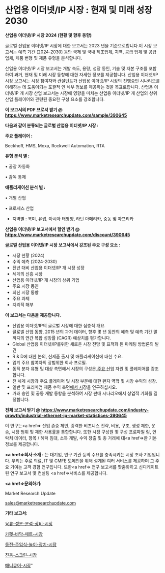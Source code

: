 # 산업용 이더넷/IP 시장 : 현재 및 미래 성장 2030

<strong>산업용 이더넷/IP 시장 2024 (현황 및 향후 동향)</strong>

글로벌 산업용 이더넷/IP 시장에 대한 보고서는 2023 년을 기준으로합니다.이 시장 보고서는 예측 기간 (2024-2030) 동안 국제 및 국내 제조업체, 지역, 공급 업체 및 공급 업체, 제품 변형 및 제품 유형을 분석합니다.

산업용 이더넷/IP 시장 보고서는 개발 속도, 용량, 성장 동인, 기술 및 자본 구조를 포함하여 과거, 현재 및 미래 시장 동향에 대한 자세한 정보를 제공합니다. 산업용 이더넷/IP 시장 보고서는 시장 참여자와 컨설턴트가 산업용 이더넷/IP 시장의 진행중인 시나리오를 이해하는 데 도움이되는 포괄적 인 세부 정보를 제공하는 것을 목표로합니다. 산업용 이더넷/IP 개 시장 산업 보고서는 시장에 영향을 미치는 산업용 이더넷/IP 개 산업의 상위 산업 플레이어와 관련된 중요한 구성 요소를 강조합니다.



<strong>이 보고서의 PDF 브로셔 받기 @ <a href=https://www.marketresearchupdate.com/sample/390645>https://www.marketresearchupdate.com/sample/390645</a></strong>



<strong>다음과 같이 분류되는 글로벌 산업용 이더넷/IP 시장 :</strong>



<strong>주요 플레이어 :</strong>

Beckhoff, HMS, Moxa, Rockwell Automation, RTA



<strong>유형 분석 별 :</strong>

• 공장 자동화

• 감독 통제



<strong>애플리케이션 분석 별 :</strong>

• 개별 산업

• 프로세스 산업

<ul>
  <li>지역별 : 북미, 유럽, 아시아 태평양, 라틴 아메리카, 중동 및 아프리카</li>
</ul>


<strong>산업용 이더넷/IP 보고서에서 할인 받기 @ <a href=https://www.marketresearchupdate.com/discount/390645>https://www.marketresearchupdate.com/discount/390645</a></strong>



<strong>글로벌 산업용 이더넷/IP 시장 보고서에서 강조된 주요 구성 요소 :</strong>
<ul>
  <li>시장 현황 (2024)</li>
  <li>수익 예측 (2024-2030)</li>
  <li>전년 대비 산업용 이더넷/IP 개 시장 성장</li>
  <li>세계의 신흥 시장</li>
  <li>산업용 이더넷/IP 개 시장의 상위 기업</li>
  <li>주요 시장 동인</li>
  <li>최신 시장 동향</li>
  <li>주요 과제</li>
  <li>지리적 해부</li>
</ul>


<strong>이 보고서는 다음을 제공합니다.</strong>
<ul>
  <li>산업용 이더넷/IP의 글로벌 시장에 대한 심층적 개요.</li>
  <li>글로벌 산업 동향, 2015 년의 과거 데이터, 향후 몇 년 동안의 예측 및 예측 기간 말까지의 연간 복합 성장률 (CAGR) 예상치를 평가합니다.</li>
  <li>Global 산업용 이더넷/IP를위한 새로운 시장 전망 및 표적화 된 마케팅 방법론의 발견</li>
  <li>R &amp; D에 대한 논의, 신제품 출시 및 애플리케이션에 대한 수요.</li>
  <li>업계 주요 참여자의 광범위한 회사 프로필.</li>
  <li>동적 분자 유형 및 대상 측면에서 시장의 구성은<a href=> 주요 산</a>업 자원 및 플레이어를 강조합니다.</li>
  <li>전 세계 시장과 주요 플레이어 및 시장 부문에 대한 환자 역학 및 시장 수익의 성장.</li>
  <li>일반 및 프리미엄 제품 수익 측면<a href=>에서 시</a>장을 연구하십시오.</li>
  <li>거래 승인 및 공동 개발 동향을 분석하여 시장 판매 시나리오에서 상업적 기회를 결정합니다.</li>
</ul>



<strong>전체 보고서 받기 @ <a href=https://www.marketresearchupdate.com/industry-growth/industrial-ethernet-ip-market-statistices-390645>https://www.marketresearchupdate.com/industry-growth/industrial-ethernet-ip-market-statistices-390645</a></strong>

이 연구는<a href=> 산업 존중</a> 체인, 강력한 비즈니스 전략, 비용, 구조, 생성 제한, 운송, 시장 범위 및 제한 사용률을 통합합니다. 또한 시장 구성원 및 구성 프로파일 링, 연락처 데이터, 항목 / 혜택 침대, 소득 개발, 수익 창출 및 총 거래에 대<a href=>한 기본 </a>정보를 제공합니다.



<strong><a href=>회사 소</a>개 :</strong>
는 대기업, 연구 기관 등의 수요를 충족시키는 시장 조사 기업입니다. 우리는 주로 의료, IT 및 CMFE 도메인을 위해 설계된 여러 서비스를 제공하며 그 주요 기여는 고객 경험 연구입니다. 또한<a href=> 연구 보</a>고서를 맞춤화하고 신디케이트 된 연구 보고서 및 컨설팅 <a href=>서비스</a>를 제공합니다.



<strong><a href=>문의하기:</a></strong>

Market Research Update

sales@marketresearchupdate.com



<strong>기타 보고서:</strong>

<a href=https://www.linkedin.com/pulse/육류-성분-분석-장비-시장-경쟁-및-성장-잠재력-2029-trend-tracking-tips-360-analysis/>육류-성분-분석-장비-시장</a>

<a href=https://www.linkedin.com/pulse/카펫-바닥-매트-시장-동향-및-성장-전망-survey-savvy-insights-360-analysis-luvnf/>카펫-바닥-매트-시장</a>

<a href=https://www.linkedin.com/pulse/동전-주입식-놀이-장치-시장-경쟁-분석-및-성장-잠재력-2029-isdailynews-joylf/>동전-주입식-놀이-장치-시장</a>

<a href=https://www.linkedin.com/pulse/진동-스크린-시장-세분화-연구-및-목표-고객2030년-consumer-connection-compendium-ana-kpigf/>진동-스크린-시장</a>

<a href=https://www.linkedin.com/pulse/매니큐어-시장-현재-및-미래-성장-2029-trendsetters-talk-360-analysis-tmnxf/>매니큐어-시장</a>"
